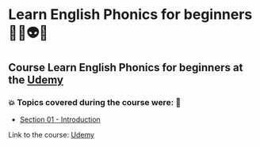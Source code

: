# Learn English Phonics for beginners 👨‍💻👽🤯
## Course Learn English Phonics for beginners at the [Udemy](https://www.udemy.com/course/learn-english-phonics-like-native-for-beginners/)
### 💥 Topics covered during the course were: 🚀
- [Section 01 - Introduction]()

Link to the course: [Udemy](https://www.udemy.com/course/learn-english-phonics-like-native-for-beginners/)
